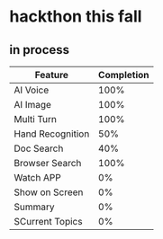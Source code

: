 # hackthon this fall

## in process

| Feature              | Completion |
|----------------|-------------|
| AI Voice             | 100%        |
| AI Image             | 100%        |
| Multi Turn           | 100%        |
| Hand Recognition     | 50%         |
| Doc Search           | 40%         |
| Browser Search       | 100%        |
| Watch APP            | 0%          |
| Show on Screen       | 0%          |
| Summary              | 0%          | 
| SCurrent Topics      | 0%          |
